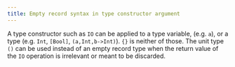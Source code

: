 ```yaml
---
title: Empty record syntax in type constructor argument
---
```


A type constructor such as `IO` can be applied to a type variable, (e.g. `a`), or a type (e.g. `Int`, `[Bool]`, `(a,Int,b->Int)`). `{}` is neither of those. The unit type `()` can be used instead of an empty record type when the return value of the `IO` operation is irrelevant or meant to be discarded.

